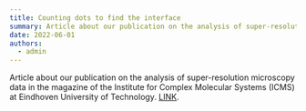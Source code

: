 ```yaml
---
title: Counting dots to find the interface
summary: Article about our publication on the analysis of super-resolution microscopy data in the magazine of the Institute for Complex Molecular Systems (ICMS) at Eindhoven University of Technology.
date: 2022-06-01
authors:
  - admin
---
```


Article about our publication on the analysis of super-resolution microscopy data in the magazine
of the Institute for Complex Molecular Systems (ICMS) at Eindhoven University of Technology. [LINK](https://www.linkedin.com/posts/danny-vd-haven_superresolution-microscopy-softmatter-activity-7011683301601988608-q9ei?utm_source=share&utm_medium=member_desktop).
